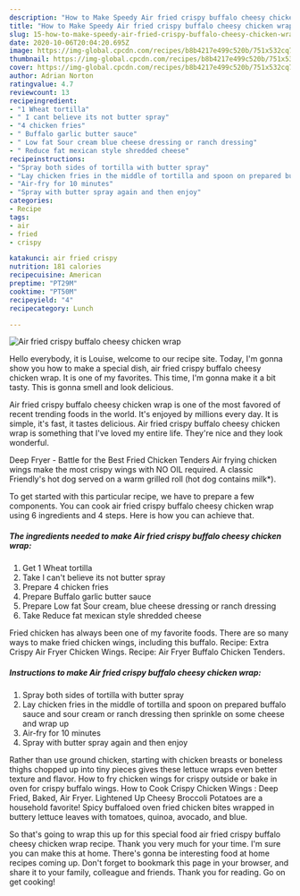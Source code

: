 ```yaml
---
description: "How to Make Speedy Air fried crispy buffalo cheesy chicken wrap"
title: "How to Make Speedy Air fried crispy buffalo cheesy chicken wrap"
slug: 15-how-to-make-speedy-air-fried-crispy-buffalo-cheesy-chicken-wrap
date: 2020-10-06T20:04:20.695Z
image: https://img-global.cpcdn.com/recipes/b8b4217e499c520b/751x532cq70/air-fried-crispy-buffalo-cheesy-chicken-wrap-recipe-main-photo.jpg
thumbnail: https://img-global.cpcdn.com/recipes/b8b4217e499c520b/751x532cq70/air-fried-crispy-buffalo-cheesy-chicken-wrap-recipe-main-photo.jpg
cover: https://img-global.cpcdn.com/recipes/b8b4217e499c520b/751x532cq70/air-fried-crispy-buffalo-cheesy-chicken-wrap-recipe-main-photo.jpg
author: Adrian Norton
ratingvalue: 4.7
reviewcount: 13
recipeingredient:
- "1 Wheat tortilla"
- " I cant believe its not butter spray"
- "4 chicken fries"
- " Buffalo garlic butter sauce"
- " Low fat Sour cream blue cheese dressing or ranch dressing"
- " Reduce fat mexican style shredded cheese"
recipeinstructions:
- "Spray both sides of tortilla with butter spray"
- "Lay chicken fries in the middle of tortilla and spoon on prepared buffalo sauce and sour cream or ranch dressing then sprinkle on some cheese and wrap up"
- "Air-fry for 10 minutes"
- "Spray with butter spray again and then enjoy"
categories:
- Recipe
tags:
- air
- fried
- crispy

katakunci: air fried crispy 
nutrition: 181 calories
recipecuisine: American
preptime: "PT29M"
cooktime: "PT50M"
recipeyield: "4"
recipecategory: Lunch

---
```



![Air fried crispy buffalo cheesy chicken wrap](https://img-global.cpcdn.com/recipes/b8b4217e499c520b/751x532cq70/air-fried-crispy-buffalo-cheesy-chicken-wrap-recipe-main-photo.jpg)

Hello everybody, it is Louise, welcome to our recipe site. Today, I'm gonna show you how to make a special dish, air fried crispy buffalo cheesy chicken wrap. It is one of my favorites. This time, I'm gonna make it a bit tasty. This is gonna smell and look delicious.

Air fried crispy buffalo cheesy chicken wrap is one of the most favored of recent trending foods in the world. It's enjoyed by millions every day. It is simple, it's fast, it tastes delicious. Air fried crispy buffalo cheesy chicken wrap is something that I've loved my entire life. They're nice and they look wonderful.

Deep Fryer - Battle for the Best Fried Chicken Tenders Air frying chicken wings make the most crispy wings with NO OIL required. A classic Friendly&#39;s hot dog served on a warm grilled roll (hot dog contains milk*).


To get started with this particular recipe, we have to prepare a few components. You can cook air fried crispy buffalo cheesy chicken wrap using 6 ingredients and 4 steps. Here is how you can achieve that.

<!--inarticleads1-->

##### The ingredients needed to make Air fried crispy buffalo cheesy chicken wrap:

1. Get 1 Wheat tortilla
1. Take  I can&#39;t believe its not butter spray
1. Prepare 4 chicken fries
1. Prepare  Buffalo garlic butter sauce
1. Prepare  Low fat Sour cream, blue cheese dressing or ranch dressing
1. Take  Reduce fat mexican style shredded cheese


Fried chicken has always been one of my favorite foods. There are so many ways to make fried chicken wings, including this buffalo. Recipe: Extra Crispy Air Fryer Chicken Wings. Recipe: Air Fryer Buffalo Chicken Tenders. 

<!--inarticleads2-->

##### Instructions to make Air fried crispy buffalo cheesy chicken wrap:

1. Spray both sides of tortilla with butter spray
1. Lay chicken fries in the middle of tortilla and spoon on prepared buffalo sauce and sour cream or ranch dressing then sprinkle on some cheese and wrap up
1. Air-fry for 10 minutes
1. Spray with butter spray again and then enjoy


Rather than use ground chicken, starting with chicken breasts or boneless thighs chopped up into tiny pieces gives these lettuce wraps even better texture and flavor. How to fry chicken wings for crispy outside or bake in oven for crispy buffalo wings. How to Cook Crispy Chicken Wings : Deep Fried, Baked, Air Fryer. Lightened Up Cheesy Broccoli Potatoes are a household favorite! Spicy buffaloed oven fried chicken bites wrapped in buttery lettuce leaves with tomatoes, quinoa, avocado, and blue. 

So that's going to wrap this up for this special food air fried crispy buffalo cheesy chicken wrap recipe. Thank you very much for your time. I'm sure you can make this at home. There's gonna be interesting food at home recipes coming up. Don't forget to bookmark this page in your browser, and share it to your family, colleague and friends. Thank you for reading. Go on get cooking!
